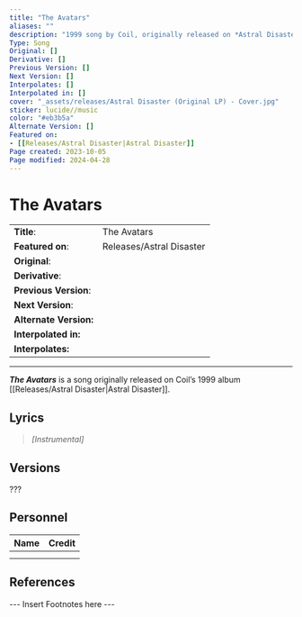 ```yaml
---
title: "The Avatars"
aliases: ""
description: "1999 song by Coil, originally released on *Astral Disaster*"
Type: Song
Original: []
Derivative: []
Previous Version: []
Next Version: []
Interpolates: []
Interpolated in: []
cover: "_assets/releases/Astral Disaster (Original LP) - Cover.jpg"
sticker: lucide//music
color: "#eb3b5a"
Alternate Version: []
Featured on:
- [[Releases/Astral Disaster|Astral Disaster]]
Page created: 2023-10-05
Page modified: 2024-04-28
---
```


# The Avatars

|  |  |
| --- | --- |
| __Title__: | The Avatars |
| __Featured on__: | Releases/Astral Disaster|Astral Disaster |
| __Original__: |  |
| __Derivative__: |  |
| __Previous Version__: |  |
| __Next Version__: |  |
| __Alternate Version:__ |  |
| __Interpolated in:__ |  |
| __Interpolates:__ |  |

---

*__The Avatars__* is a song originally released on Coil’s 1999 album [[Releases/Astral Disaster|Astral Disaster]].

## Lyrics

> *[Instrumental]*

## Versions

???

## Personnel

|Name|Credit|
|---|---|
|||
|||

## References

--- Insert Footnotes here ---

